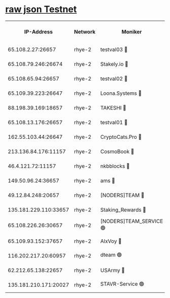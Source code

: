 
[raw json Testnet](https://rpc-check.quickt.stavr.tech/quickt/rpc-quickt-result.json)
=


<table><tr><th>IP-Address</th><th>Network</th><th>Moniker</th><th>Latest Block Height</th><th>Earliest Block Height</th><th>Catching Up</th><th>Tx Index</th><th>Voting Power</th><th>Scan Time</th></tr><tr><td>65.108.2.27:26657</td><td>rhye-2</td><td>testval03 🔴</td><td>1140421</td><td>1</td><td>False</td><td>on</td><td>11002050</td><td>2024-03-07T08:00:17.806823519UTC</td></tr><tr><td>65.108.79.246:26674</td><td>rhye-2</td><td>Stakely.io 🔴</td><td>1140422</td><td>1</td><td>False</td><td>on</td><td>10010</td><td>2024-03-07T08:00:20.146086456UTC</td></tr><tr><td>65.108.65.94:26657</td><td>rhye-2</td><td>testval02 🔴</td><td>1140422</td><td>1</td><td>False</td><td>on</td><td>11002050</td><td>2024-03-07T08:00:22.775565442UTC</td></tr><tr><td>65.109.39.223:26647</td><td>rhye-2</td><td>Loona.Systems 🔴</td><td>1140423</td><td>1</td><td>False</td><td>off</td><td>86949</td><td>2024-03-07T08:00:25.351396527UTC</td></tr><tr><td>88.198.39.169:18657</td><td>rhye-2</td><td>TAKESHI 🔴</td><td>1140423</td><td>1</td><td>False</td><td>off</td><td>40542</td><td>2024-03-07T08:00:25.871840370UTC</td></tr><tr><td>65.108.13.176:26657</td><td>rhye-2</td><td>testval01 🔴</td><td>1140423</td><td>1</td><td>False</td><td>on</td><td>13082010</td><td>2024-03-07T08:00:26.502630008UTC</td></tr><tr><td>162.55.103.44:26647</td><td>rhye-2</td><td>CryptoCats.Pro 🔴</td><td>1140429</td><td>1</td><td>False</td><td>off</td><td>9999</td><td>2024-03-07T08:00:58.434621435UTC</td></tr><tr><td>213.136.84.176:11157</td><td>rhye-2</td><td>CosmoBook 🔴</td><td>1140428</td><td>65301</td><td>False</td><td>off</td><td>1520417</td><td>2024-03-07T08:00:52.063240308UTC</td></tr><tr><td>46.4.121.72:11157</td><td>rhye-2</td><td>nkbblocks 🔴</td><td>1140420</td><td>70101</td><td>False</td><td>off</td><td>81084</td><td>2024-03-07T08:00:10.721538281UTC</td></tr><tr><td>149.50.96.24:36657</td><td>rhye-2</td><td>ams 🔴</td><td>1140426</td><td>133501</td><td>False</td><td>on</td><td>10732</td><td>2024-03-07T08:00:41.617990440UTC</td></tr><tr><td>49.12.84.248:20657</td><td>rhye-2</td><td>[NODERS]TEAM 🔴</td><td>1140425</td><td>146001</td><td>False</td><td>on</td><td>59690</td><td>2024-03-07T08:00:39.277188033UTC</td></tr><tr><td>135.181.229.110:33657</td><td>rhye-2</td><td>Staking_Rewards 🔴</td><td>1140423</td><td>149101</td><td>False</td><td>on</td><td>9900</td><td>2024-03-07T08:00:25.655399031UTC</td></tr><tr><td>65.108.226.26:30657</td><td>rhye-2</td><td>[NODERS]TEAM_SERVICE 🟢</td><td>1140423</td><td>241501</td><td>False</td><td>on</td><td>0</td><td>2024-03-07T08:00:26.195945583UTC</td></tr><tr><td>65.109.93.152:37657</td><td>rhye-2</td><td>AlxVoy 🔴</td><td>1140421</td><td>315173</td><td>False</td><td>on</td><td>150351</td><td>2024-03-07T08:00:15.147245334UTC</td></tr><tr><td>116.202.217.20:60957</td><td>rhye-2</td><td>dteam 🟢</td><td>1140422</td><td>421794</td><td>False</td><td>on</td><td>0</td><td>2024-03-07T08:00:23.006765143UTC</td></tr><tr><td>62.212.65.138:22657</td><td>rhye-2</td><td>USArmy 🔴</td><td>1129000</td><td>1102501</td><td>False</td><td>on</td><td>58774</td><td>2024-03-07T08:00:17.502626272UTC</td></tr><tr><td>135.181.210.171:20027</td><td>rhye-2</td><td>STAVR-Service 🟢</td><td>1140425</td><td>1138501</td><td>False</td><td>on</td><td>0</td><td>2024-03-07T08:00:36.998062588UTC</td></tr></table>